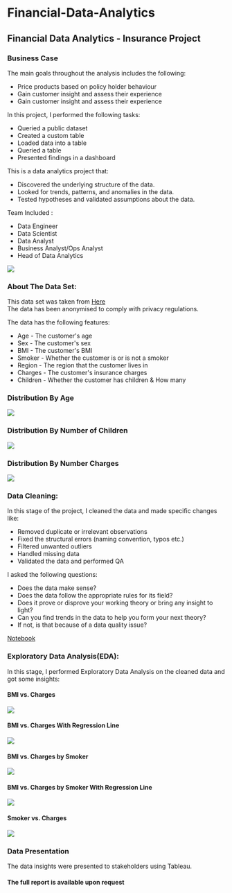 # Financial-Data-Analytics
## Financial Data Analytics - Insurance Project

### Business Case
The main goals throughout the analysis includes the following: <br>

* Price products based on policy holder behaviour
* Gain customer insight and assess their experience
* Gain customer insight and assess their experience

In this project, I performed the following tasks:<br>

* Queried a public dataset
* Created a custom table
* Loaded data into a table
* Queried a table
* Presented findings in a dashboard

This is a data analytics project that:<br>

* Discovered the underlying structure of the data.
* Looked for trends, patterns, and anomalies in the data.
* Tested hypotheses and validated assumptions about the data.

Team Included :<br>

* Data Engineer
* Data Scientist
* Data Analyst
* Business Analyst/Ops Analyst
* Head of Data Analytics

![](https://github.com/natnew/Financial-Data-Analytics/blob/main/carlos-muza-hpjSkU2UYSU-unsplash.jpg)

### About The Data Set:

This data set was taken from [Here](https://github.com/natnew/Financial-Data-Analytics)<br>
The data has been anonymised to comply with privacy regulations.<br>

The data has the following features:<br>

* Age - The customer's age
* Sex - The customer's sex
* BMI - The customer's BMI
* Smoker - Whether  the customer is or is not a smoker
* Region - The region that the customer lives in
* Charges - The customer's insurance charges
* Children - Whether the customer has children & How many

### Distribution By Age
![](https://github.com/natnew/Financial-Data-Analytics/blob/main/Distribution%20of%20age.JPG)

### Distribution By Number of Children
![](https://github.com/natnew/Financial-Data-Analytics/blob/main/Number%20of%20Children.JPG)

### Distribution By Number Charges
![](https://github.com/natnew/Financial-Data-Analytics/blob/main/Distr%20by%20Charge.JPG)

### Data Cleaning:
In this stage of the project, I cleaned the data and made specific changes like:<br>

* Removed duplicate or irrelevant observations
* Fixed the structural errors (naming convention, typos etc.)
* Filtered unwanted outliers
* Handled missing data
* Validated the data and performed QA

I asked the following questions:
* Does the data make sense?
* Does the data follow the appropriate rules for its field?
* Does it prove or disprove your working theory or bring any insight to light?
* Can you find trends in the data to help you form your next theory?
* If not, is that because of a data quality issue?

[Notebook](https://github.com/natnew/Python-Projects-Data-Visualisation/blob/main/Data_Visualisation_for_Insuranceipynb.ipynb)

### Exploratory Data Analysis(EDA):
In this stage, I performed Exploratory Data Analysis on the cleaned data and got some insights:<br>

#### BMI vs. Charges
 ![](https://github.com/natnew/Financial-Data-Analytics/blob/main/BMI.png)

#### BMI vs. Charges With Regression Line
 ![](https://github.com/natnew/Financial-Data-Analytics/blob/main/BMI%20reg%20line.png)
 
#### BMI vs. Charges by Smoker
 ![](https://github.com/natnew/Financial-Data-Analytics/blob/main/BMI%20smoker.png)
 
 #### BMI vs. Charges by Smoker With Regression Line
 ![](https://github.com/natnew/Financial-Data-Analytics/blob/main/BMI%20smoker%20reg%20line.png)
 
 #### Smoker vs. Charges 
 ![](https://github.com/natnew/Financial-Data-Analytics/blob/main/Smoker.png)



### Data Presentation 
The data insights were presented to stakeholders using Tableau.

#### The full report is available upon request 
